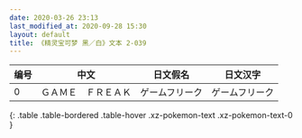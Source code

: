 ```yaml
---
date: 2020-03-26 23:13
last_modified_at: 2020-09-28 15:30
layout: default
title: 《精灵宝可梦 黑／白》文本 2-039
---
```

| 编号 | 中文 | 日文假名 | 日文汉字 |
| ---- | ---- | ---- | --- |
| 0 | ＧＡＭＥ　ＦＲＥＡＫ | ゲームフリーク | ゲームフリーク |
{: .table .table-bordered .table-hover .xz-pokemon-text .xz-pokemon-text-0 }